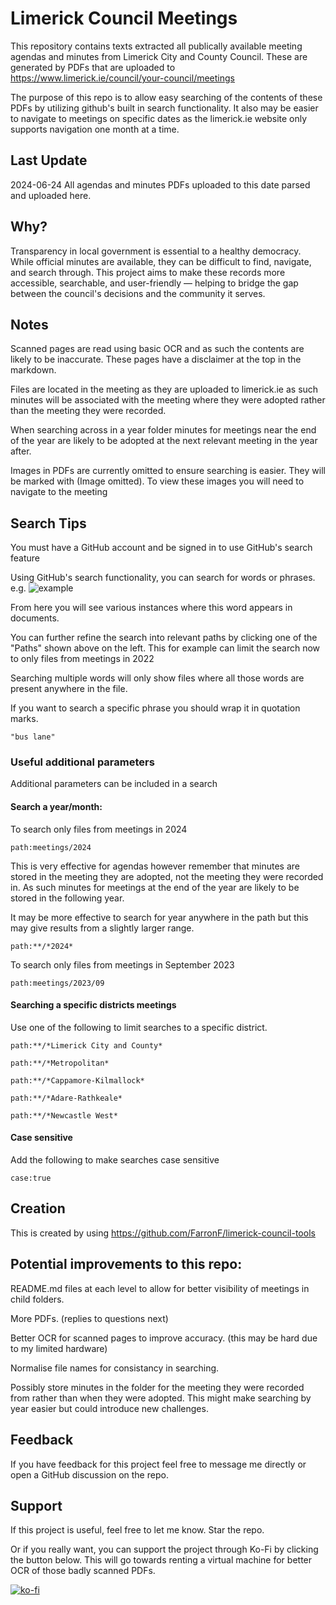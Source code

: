 # Limerick Council Meetings

This repository contains texts extracted all publically available meeting agendas and minutes from Limerick City and County Council. These are generated by PDFs that are uploaded to https://www.limerick.ie/council/your-council/meetings

The purpose of this repo is to allow easy searching of the contents of these PDFs by utilizing github's built in search functionality. It also may be easier to navigate to meetings on specific dates as the limerick.ie website only supports navigation one month at a time.

## Last Update
2024-06-24
All agendas and minutes PDFs uploaded to this date parsed and uploaded here.

## Why?
Transparency in local government is essential to a healthy democracy. While official minutes are available, they can be difficult to find, navigate, and search through. This project aims to make these records more accessible, searchable, and user-friendly — helping to bridge the gap between the council's decisions and the community it serves.

## Notes
Scanned pages are read using basic OCR and as such the contents are likely to be inaccurate. These pages have a disclaimer at the top in the markdown.

Files are located in the meeting as they are uploaded to limerick.ie as such minutes will be associated with the meeting where they were adopted rather than the meeting they were recorded. 

When searching across in a year folder minutes for meetings near the end of the year are likely to be adopted at the next relevant meeting in the year after.

Images in PDFs are currently omitted to ensure searching is easier. They will be marked with (Image omitted). To view these images you will need to navigate to the meeting 

## Search Tips
You must have a GitHub account and be signed in to use GitHub's search feature

Using GitHub's search functionality, you can search for words or phrases. e.g.
![example](https://i.imgur.com/7GIuqQF.png)

From here you will see various instances where this word appears in documents.

You can further refine the search into relevant paths by clicking one of the "Paths" shown above on the left. This for example can limit the search now to only files from meetings in 2022 

Searching multiple words will only show files where all those words are present anywhere in the file.

If you want to search a specific phrase you should wrap it in quotation marks.

`"bus lane"`

### Useful additional parameters
Additional parameters can be included in a search
#### Search a year/month:
To search only files from meetings in 2024

`path:meetings/2024`

This is very effective for agendas however remember that minutes are stored in the meeting they are adopted, not the meeting they were recorded in. As such minutes for meetings at the end of the year are likely to be stored in the following year.

It may be more effective to search for year anywhere in the path but this may give results from a slightly larger range.

`path:**/*2024*`

To search only files from meetings in September 2023

`path:meetings/2023/09`

#### Searching a specific districts meetings
Use one of the following to limit searches to a specific district.

`path:**/*Limerick City and County*`

`path:**/*Metropolitan*`

`path:**/*Cappamore-Kilmallock*`

`path:**/*Adare-Rathkeale*`

`path:**/*Newcastle West*`

#### Case sensitive
Add the following to make searches case sensitive

`case:true`

## Creation
This is created by using https://github.com/FarronF/limerick-council-tools

## Potential improvements to this repo:

README.md files at each level to allow for better visibility of meetings in child folders.

More PDFs. (replies to questions next)

Better OCR for scanned pages to improve accuracy. (this may be hard due to my limited hardware)

Normalise file names for consistancy in searching.

Possibly store minutes in the folder for the meeting they were recorded from rather than when they were adopted. This might make searching by year easier but could introduce new challenges.

## Feedback
If you have feedback for this project feel free to message me directly or open a GitHub discussion on the repo.

## Support
If this project is useful, feel free to let me know. Star the repo. 

Or if you really want, you can support the project through Ko-Fi by clicking the button below. This will go towards renting a virtual machine for better OCR of those badly scanned PDFs.

[![ko-fi](https://ko-fi.com/img/githubbutton_sm.svg)](https://ko-fi.com/farronf)
